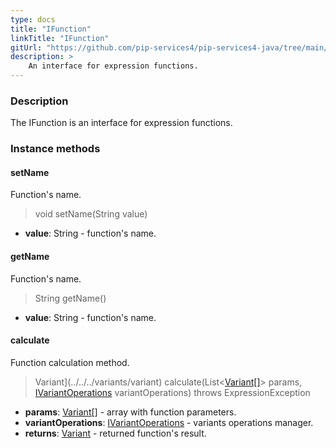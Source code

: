 ```yaml
---
type: docs
title: "IFunction"
linkTitle: "IFunction"
gitUrl: "https://github.com/pip-services4/pip-services4-java/tree/main/pip-services4-expressions-java"
description: > 
    An interface for expression functions.
---
```



### Description

The IFunction is an interface for expression functions.


### Instance methods

#### setName
Function's name.
> void setName(String value)

- **value**: String - function's name.

#### getName
Function's name.
> String getName()

- **value**: String - function's name.

#### calculate
Function calculation method.

> Variant](../../../variants/variant) calculate(List<[Variant[]](../../../variants/variant)> params,  [IVariantOperations](../../../variants/ivariant_operations) variantOperations) throws ExpressionException

- **params**: [Variant[]](../../../variants/variant) - array with function parameters.
- **variantOperations**: [IVariantOperations](../../../variants/ivariant_operations) - variants operations manager.
- **returns**: [Variant](../../../variants/variant) - returned function's result.
